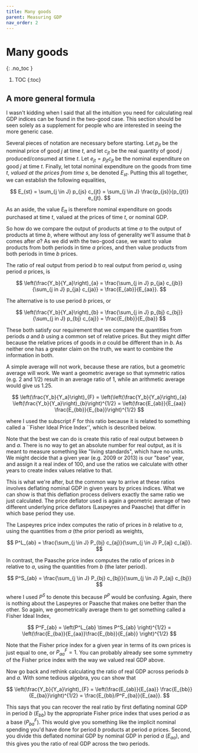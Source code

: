 ```yaml
---
title: Many goods
parent: Measuring GDP
nav_order: 2
---
```


# Many goods
{: .no_toc }

1. TOC 
{:toc}

## A more general formula
I wasn't kidding when I said that all the intuition you need for calculating real GDP indices can be found in the two-good case. This section should be seen solely as a supplement for people who are interested in seeing the more generic case. 

Several pieces of notation are necessary before starting. Let $p_{jt}$ be the nominal price of good $j$ at time $t$, and let $c_{jt}$ be the real quantity of good $j$ produced/consumed at time $t$. Let $e_{jt} = p_{jt}c_{jt}$ be the nominal expenditure on good $j$ at time $t$. Finally, let total nominal expenditure on the goods from time $t$, *valued at the prices from time $s$*, be denoted $E_{st}$. Putting this all together, we can establish the following equalities,

$$
E_{st} = \sum_{j \in J} p_{js} c_{jt} = \sum_{j \in J} \frac{p_{js}}{p_{jt}} e_{jt}.
$$

As an aside, the value $E_{tt}$ is therefore nominal expenditure on goods purchased at time $t$, valued at the prices of time $t$, or nominal GDP.

So how do we compare the output of products at time $a$ to the output of products at time $b$, where without any loss of generality we'll assume that $b$ comes after $a$? As we did with the two-good case, we want to value products from both periods in time $a$ prices, and then value products from both periods in time $b$ prices. 

The ratio of real output from period $b$ to real output from period $a$, using period $a$ prices, is

$$
\left(\frac{Y_b}{Y_a}\right)_{a} = \frac{\sum_{j in J} p_{ja} c_{jb}}{\sum_{j in J} p_{ja} c_{ja}} = \frac{E_{ab}}{E_{aa}}. 
$$

The alternative is to use period $b$ prices, or 

$$
\left(\frac{Y_b}{Y_a}\right)_{b} = \frac{\sum_{j in J} p_{bj} c_{bj}}{\sum_{j in J} p_{bj} c_{aj}} = \frac{E_{bb}}{E_{ba}}
$$

These both satisfy our requirement that we compare the quantities from periods $a$ and $b$ using a common set of relative prices. But they might differ because the relative prices of goods in $a$ could be different than in $b$. As neither one has a greater claim on the truth, we want to combine the information in both. 

A simple average will not work, because these are ratios, but a geometric average will work. We want a geometric average so that symmetric ratios (e.g. 2 and 1/2) result in an average ratio of 1, while an arithmetic average would give us 1.25.

$$
\left(\frac{Y_b}{Y_a}\right)_{F} = \left(\left(\frac{Y_b}{Y_a}\right)_{a} \left(\frac{Y_b}{Y_a}\right)_{b}\right)^{1/2} = \left(\frac{E_{ab}}{E_{aa}} \frac{E_{bb}}{E_{ba}}\right)^{1/2}
$$

where I used the subscript $F$ for this ratio because it is related to something called a ``Fisher Ideal Price Index'', which is described below. 

Note that the best we can do is create this ratio of real output between $b$ and $a$. There is no way to get an absolute number for real output, as it is meant to measure something like "living standards", which have no units. We might decide that a given year (e.g. 2009 or 2013) is our "base" year, and assign it a real index of 100, and use the ratios we calculate with other years to create index values relative to that.

This is what we're after, but the common way to arrive at these ratios involves deflating nominal GDP in given years by prices indices. What we can show is that this deflation process delivers exactly the same ratio we just calculated. The price deflator used is again a geometric average of two different underlying price deflators (Laspeyres and Paasche) that differ in which base period they use. 

The Laspeyres price index computes the ratio of prices in $b$ relative to $a$, using the quantities from $a$ (the prior period) as weights, 

$$
P^L_{ab} = \frac{\sum_{j \in J} P_{bj} c_{aj}}{\sum_{j \in J} P_{aj} c_{aj}}. 
$$

In contrast, the Paasche price index computes the ratio of prices in $b$ relative to $a$, using the quantities from $b$ (the later period).

$$
P^S_{ab} = \frac{\sum_{j \in J} P_{bj} c_{bj}}{\sum_{j \in J} P_{aj} c_{bj}}
$$

where I used $P^S$ to denote this because $P^P$ would be confusing. Again, there is nothing about the Laspeyres or Paasche that makes one better than the other. So again, we geometrically average them to get something called a Fisher Ideal Index,

$$	
P^F_{ab} = \left(P^L_{ab} \times P^S_{ab} \right)^{1/2} = \left(\frac{E_{ba}}{E_{aa}}\frac{E_{bb}}{E_{ab}} \right)^{1/2}
$$

Note that the Fisher price index for a given year in terms of its own prices is just equal to one, or $P^F_{aa} = 1$. You can probably already see some symmetry of the Fisher price index with the way we valued real GDP above. 

Now go back and rethink calculating the ratio of real GDP across periods $b$ and $a$. With some tedious algebra, you can show that

$$
\left(\frac{Y_b}{Y_a}\right)_{F} = \left(\frac{E_{ab}}{E_{aa}} \frac{E_{bb}}{E_{ba}}\right)^{1/2} = \frac{E_{bb}/P^F_{ba}}{E_{aa}}.
$$

This says that you can recover the real ratio by first deflating nominal GDP in period $b$ ($E_{bb}$) by the appropriate Fisher price index that uses period $a$ as a base ($P^F_{ba}$). This would give you something like the implicit nominal spending you'd have done for period $b$ products at period $a$ prices. Second, you divide this deflated nominal GDP by nominal GDP in period $a$ ($E_{aa}$), and this gives you the ratio of real GDP across the two periods. 